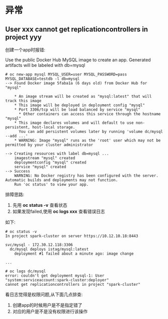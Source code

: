 # 异常

## User xxx cannot get replicationcontrollers in project yyy

创建一个app时报错:


Use the public Docker Hub MySQL image to create an app. Generated artifacts will be labeled with db=mysql

```
# oc new-app mysql MYSQL_USER=user MYSQL_PASSWORD=pass MYSQL_DATABASE=testdb -l db=mysql
--> Found Docker image 5faba1a (6 days old) from Docker Hub for "mysql"

    * An image stream will be created as "mysql:latest" that will track this image
    * This image will be deployed in deployment config "mysql"
    * Port 3306/tcp will be load balanced by service "mysql"
      * Other containers can access this service through the hostname "mysql"
    * This image declares volumes and will default to use non-persistent, host-local storage.
      You can add persistent volumes later by running 'volume dc/mysql --add ...'
    * WARNING: Image "mysql" runs as the 'root' user which may not be permitted by your cluster administrator

--> Creating resources with label db=mysql ...
    imagestream "mysql" created
    deploymentconfig "mysql" created
    service "mysql" created
--> Success
    WARNING: No Docker registry has been configured with the server. Automatic builds and deployments may not function.
    Run 'oc status' to view your app.
```

排障思路:

1. 先用 **oc status -v** 查看状态
2. 如果发现failed,使用 **oc logs xxx** 查看错误日志

如下:

```
# oc status -v
In project spark-cluster on server https://10.12.10.18:8443

svc/mysql - 172.30.12.118:3306
  dc/mysql deploys istag/mysql:latest
    deployment #1 failed about a minute ago: image change

...
```

```
# oc logs dc/mysql
error: couldn't get deployment mysql-1: User "system:serviceaccount:spark-cluster:deployer"
cannot get replicationcontrollers in project "spark-cluster"
```


看日志觉得是权限问题,从下面几点排查:

1. 创建app的时候用户是不是指定错了
2. 对应的用户是不是没有权限进行该操作








































